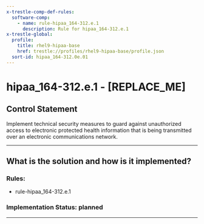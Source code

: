 ```yaml
---
x-trestle-comp-def-rules:
  software-comp:
    - name: rule-hipaa_164-312.e.1
      description: Rule for hipaa_164-312.e.1
x-trestle-global:
  profile:
    title: rhel9-hipaa-base
    href: trestle://profiles/rhel9-hipaa-base/profile.json
  sort-id: hipaa_164-312.0e.01
---
```


# hipaa_164-312.e.1 - \[REPLACE_ME\] 

## Control Statement

Implement technical security measures to guard against unauthorized access to electronic protected health
information that is being transmitted over an electronic communications network.

______________________________________________________________________

## What is the solution and how is it implemented?

<!-- For implementation status enter one of: implemented, partial, planned, alternative, not-applicable -->

<!-- Note that the list of rules under ### Rules: is read-only and changes will not be captured after assembly to JSON -->

<!-- Add control implementation description here for control: hipaa_164-312.e.1 -->

### Rules:

  - rule-hipaa_164-312.e.1

### Implementation Status: planned

______________________________________________________________________
